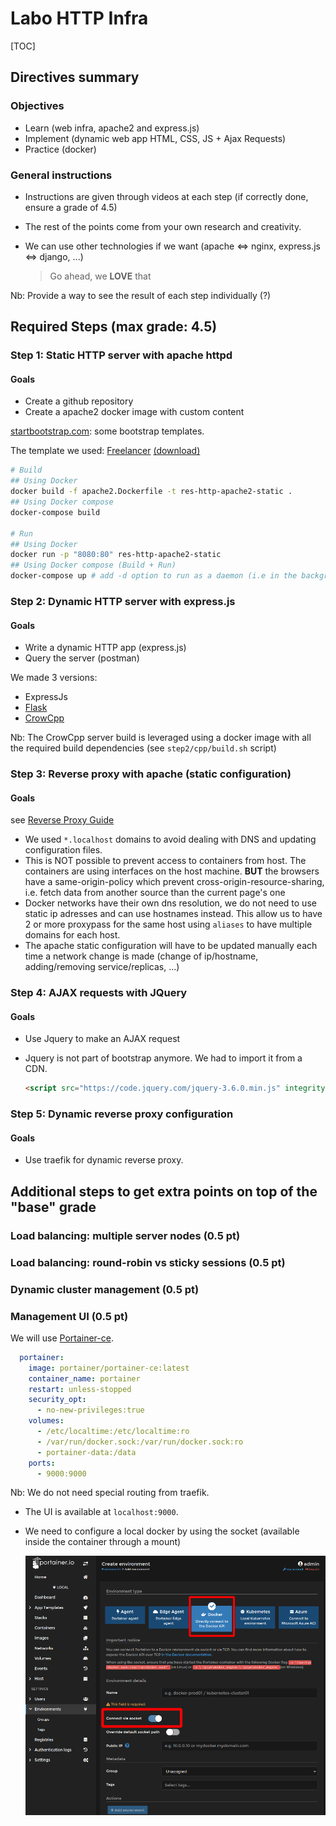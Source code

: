 # Labo HTTP Infra

[TOC]

## Directives summary

### Objectives

* Learn (web infra, apache2 and express.js)
* Implement (dynamic web app HTML, CSS, JS + Ajax Requests)
* Practice (docker)



### General instructions

* Instructions are given through videos at each step (if correctly done, ensure a grade of 4.5)

* The rest of the points come from your own research and creativity.

* We can use other technologies if we want (apache $\Leftrightarrow$ nginx, express.js $\Leftrightarrow$ django, ...)

  > Go ahead, we **LOVE** that



Nb: Provide a way to see the result of each step individually (?)

## Required Steps (max grade: 4.5)

### Step 1: Static HTTP server with apache httpd

#### Goals

* Create a github repository
* Create a apache2 docker image with custom content



[startbootstrap.com](https://startbootstrap.com/): some bootstrap templates.

The template we used: [Freelancer](https://startbootstrap.com/theme/freelancer) [(download)](https://github.com/startbootstrap/startbootstrap-freelancer/archive/gh-pages.zip)

```bash
# Build
## Using Docker
docker build -f apache2.Dockerfile -t res-http-apache2-static .
## Using Docker compose
docker-compose build

# Run
## Using Docker
docker run -p "8080:80" res-http-apache2-static
## Using Docker compose (Build + Run)
docker-compose up # add -d option to run as a daemon (i.e in the background)
```



### Step 2: Dynamic HTTP server with express.js

#### Goals

* Write a dynamic HTTP app (express.js)
* Query the server (postman)



We made 3 versions:

* ExpressJs
* [Flask](https://flask.palletsprojects.com/en/2.1.x/)
* [CrowCpp](https://github.com/CrowCpp/Crow)

Nb: The CrowCpp server build is leveraged using a docker image with all the required build dependencies (see `step2/cpp/build.sh` script)



### Step 3: Reverse proxy with apache (static configuration)

#### Goals



see [Reverse Proxy Guide](https://httpd.apache.org/docs/2.4/en/howto/reverse_proxy.html)



* We used `*.localhost` domains to avoid dealing with DNS and updating configuration files.
* This is NOT possible to prevent access to containers from host. The containers are using interfaces on the host machine. **BUT** the browsers have a same-origin-policy which prevent cross-origin-resource-sharing, i.e. fetch data from another source than the current page's one
* Docker networks have their own dns resolution, we do not need to use static ip adresses and can use hostnames instead. This allow us to have 2 or more proxypass for the same host using `aliases`  to have multiple domains for each host.
* The apache static configuration will have to be updated manually each time a network change is made (change of ip/hostname, adding/removing service/replicas, ...)



### Step 4: AJAX requests with JQuery

#### Goals

* Use Jquery to make an AJAX request



* Jquery is not part of bootstrap anymore. We had to import it from a CDN.

  ```html
  <script src="https://code.jquery.com/jquery-3.6.0.min.js" integrity="sha256-/xUj+3OJU5yExlq6GSYGSHk7tPXikynS7ogEvDej/m4=" crossorigin="anonymous"></script>
  ```

  

### Step 5: Dynamic reverse proxy configuration

#### Goals

* Use traefik for dynamic reverse proxy.



## Additional steps to get extra points on top of the "base" grade

### Load balancing: multiple server nodes (0.5 pt)



### Load balancing: round-robin vs sticky sessions (0.5 pt)



### Dynamic cluster management (0.5 pt)



### Management UI (0.5 pt)

We will use [Portainer-ce](https://docs.portainer.io/v/ce-2.9/).

```yaml
  portainer:
    image: portainer/portainer-ce:latest
    container_name: portainer
    restart: unless-stopped
    security_opt:
      - no-new-privileges:true
    volumes:
      - /etc/localtime:/etc/localtime:ro
      - /var/run/docker.sock:/var/run/docker.sock:ro
      - portainer-data:/data
    ports:
      - 9000:9000
```

Nb: We do not need special routing from traefik.

* The UI is available at `localhost:9000`.

* We need to configure a local docker by using the socket (available inside the container through a mount)

  ![add_local_docker](img/add_local_docker.png)